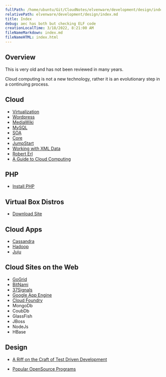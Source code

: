 ```yaml
---
fullPath: /home/ubuntu/Git/CloudNotes/elvenware/development/design/index.md
relativePath: elvenware/development/design/index.md
title: Index
debug: aec has both but checking ELF code
creationLocalTime: 3/18/2022, 8:21:00 AM
fileNameMarkdown: index.md
fileNameHTML: index.html
---
```


<!-- toc -->
<!-- tocstop -->

<meta content="Main Elvenware page for Android Development" name="description" />
<meta content="Android, Elvenware, Development" name="keywords" />

## Overview

This is very old and has not been reviewed in many years.

Cloud computing is not a new technology, rather it is an evolutionary step in a continuing process.

## Cloud


* [Virtualization](virtualization.html)
* [Wordpress](Wordpress.html)
* [MediaWiki](MediaWiki.html)
* [MySQL](MySql.html)
* [SOA](./soa.html)
* [Core](Core.html)
* [JumpStart](JumpStart.html)
* [Working with XML Data](XmlTechniques.html)
* [Robert Erl](SoaInterviewWithErl.html)
* [A Guide to Cloud Computing](https://www.linux.com/news/technology-feature/virtualization/301069-a-guide-to-cloud-computing-on-linux-)

## PHP

*   [Install PHP](design-guide/InstallPhp.html)

## Virtual Box Distros

*   [Download Site](http://www.oracle.com/technetwork/server-storage/virtualbox/downloads/index.html)

## Cloud Apps

<div>

*   [Cassandra](http://wiki.apache.org/cassandra/FrontPage)
*   [Hadoop](http://hadoop.apache.org/)
*   [Juju](https://juju.ubuntu.com/)

</div>

## Cloud Sites on the Web

*   [GoGrid](http://www.gogrid.com/cloud-hosting/custom-cloud-server-images.php)
*   [BitNami](http://bitnami.org/stacks)
*   [37Signals](http://37signals.com/)
*   [Google App Engine](http://code.google.com/appengine/)
*   [Cloud Foundry](http://www.cloudfoundry.com/)
*   MongoDb
*   CoubDb
*   GlassFish
*   JBoss
*   NodeJs
*   HBase

## Design

* [A Riff on the Craft of Test Driven Development](HeadTest.html)


- [Popular OpenSource Programs](https://www.eweek.com/servers/openlogic-ranks-top-open-source-projects-of-2011)
